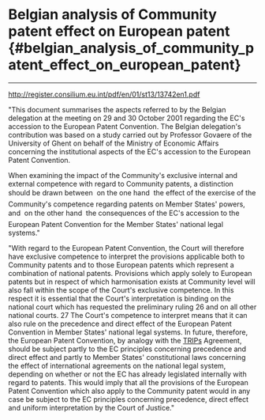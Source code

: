 # Belgian analysis of Community patent effect on European patent {#belgian_analysis_of_community_patent_effect_on_european_patent}

------------------------------------------------------------------------

<http://register.consilium.eu.int/pdf/en/01/st13/13742en1.pdf>

\"This document summarises the aspects referred to by the Belgian
delegation at the meeting on 29 and 30 October 2001 regarding the EC\'s
accession to the European Patent Convention. The Belgian delegation\'s
contribution was based on a study carried out by Professor Govaere of
the University of Ghent on behalf of the Ministry of Economic Affairs
concerning the institutional aspects of the EC\'s accession to the
European Patent Convention.

When examining the impact of the Community\'s exclusive internal and
external competence with regard to Community patents, a distinction
should be drawn between  on the one hand  the effect of the exercise
of the Community\'s competence regarding patents on Member States\'
powers, and  on the other hand  the consequences of the EC\'s
accession to the European Patent Convention for the Member States\'
national legal systems.\"

\"With regard to the European Patent Convention, the Court will
therefore have exclusive competence to interpret the provisions
applicable both to Community patents and to those European patents which
represent a combination of national patents. Provisions which apply
solely to European patents but in respect of which harmonisation exists
at Community level will also fall within the scope of the Court\'s
exclusive competence. In this respect it is essential that the Court\'s
interpretation is binding on the national court which has requested the
preliminary ruling 26 and on all other national courts. 27 The Court\'s
competence to interpret means that it can also rule on the precedence
and direct effect of the European Patent Convention in Member States\'
national legal systems. In future, therefore, the European Patent
Convention, by analogy with the [TRIPs](TRIPs "wikilink") Agreement,
should be subject partly to the EC principles concerning precedence and
direct effect and partly to Member States\' constitutional laws
concerning the effect of international agreements on the national legal
system, depending on whether or not the EC has already legislated
internally with regard to patents. This would imply that all the
provisions of the European Patent Convention which also apply to the
Community patent would in any case be subject to the EC principles
concerning precedence, direct effect and uniform interpretation by the
Court of Justice.\"
